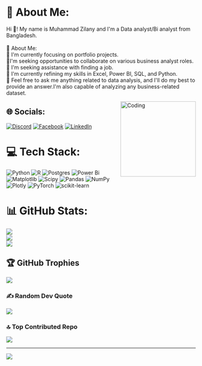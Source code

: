 # 💫 About Me:
Hi 👋! My name is Muhammad Zilany and I'm a Data analyst/Bi analyst from Bangladesh.<br><br>💫 About Me:<br>🔭 I'm currently focusing on portfolio projects.<br>👯I'm seeking opportunities to collaborate on various business analyst roles.<br>🤝 I'm seeking assistance with finding a job.<br>🌱 I'm currently refining my skills in Excel, Power BI, SQL, and Python.<br>💬 Feel free to ask me anything related to data analysis, and I'll do my best to provide an answer.I'm also capable of analyzing any business-related dataset.

<img align="right" alt="Coding" width="200" src="https://cdn.dribbble.com/users/239755/screenshots/3019824/media/39359a17c831677ed85fd3df1cc8c38e.gif" style="float:right; margin-left:20px;">



## 🌐 Socials:
[![Discord](https://img.shields.io/badge/Discord-%237289DA.svg?logo=discord&logoColor=white)](https://discord.gg/475919572944289803) [![Facebook](https://img.shields.io/badge/Facebook-%231877F2.svg?logo=Facebook&logoColor=white)](https://facebook.com//zilany.zil/) [![LinkedIn](https://img.shields.io/badge/LinkedIn-%230077B5.svg?logo=linkedin&logoColor=white)](https://linkedin.com/in//muhammad-zilany-860973301/) 

# 💻 Tech Stack:
![Python](https://img.shields.io/badge/python-3670A0?style=for-the-badge&logo=python&logoColor=ffdd54) ![R](https://img.shields.io/badge/r-%23276DC3.svg?style=for-the-badge&logo=r&logoColor=white) ![Postgres](https://img.shields.io/badge/postgres-%23316192.svg?style=for-the-badge&logo=postgresql&logoColor=white) ![Power Bi](https://img.shields.io/badge/power_bi-F2C811?style=for-the-badge&logo=powerbi&logoColor=black) ![Matplotlib](https://img.shields.io/badge/Matplotlib-%23ffffff.svg?style=for-the-badge&logo=Matplotlib&logoColor=black) ![Scipy](https://img.shields.io/badge/SciPy-%230C55A5.svg?style=for-the-badge&logo=scipy&logoColor=%white) ![Pandas](https://img.shields.io/badge/pandas-%23150458.svg?style=for-the-badge&logo=pandas&logoColor=white) ![NumPy](https://img.shields.io/badge/numpy-%23013243.svg?style=for-the-badge&logo=numpy&logoColor=white) ![Plotly](https://img.shields.io/badge/Plotly-%233F4F75.svg?style=for-the-badge&logo=plotly&logoColor=white) ![PyTorch](https://img.shields.io/badge/PyTorch-%23EE4C2C.svg?style=for-the-badge&logo=PyTorch&logoColor=white) ![scikit-learn](https://img.shields.io/badge/scikit--learn-%23F7931E.svg?style=for-the-badge&logo=scikit-learn&logoColor=white)
# 📊 GitHub Stats:
![](https://github-readme-stats.vercel.app/api?username=Cloud7Ez&theme=tokyonight&hide_border=false&include_all_commits=true&count_private=true)<br/>
![](https://github-readme-streak-stats.herokuapp.com/?user=Cloud7Ez&theme=tokyonight&hide_border=false)<br/>
![](https://github-readme-stats.vercel.app/api/top-langs/?username=Cloud7Ez&theme=tokyonight&hide_border=false&include_all_commits=true&count_private=true&layout=compact)

## 🏆 GitHub Trophies
![](https://github-profile-trophy.vercel.app/?username=Cloud7Ez&theme=radical&no-frame=false&no-bg=false&margin-w=4)

### ✍️ Random Dev Quote
![](https://quotes-github-readme.vercel.app/api?type=horizontal&theme=radical)

### 🔝 Top Contributed Repo
![](https://github-contributor-stats.vercel.app/api?username=Cloud7Ez&limit=5&theme=dark&combine_all_yearly_contributions=true)

---
[![](https://visitcount.itsvg.in/api?id=Cloud7Ez&icon=6&color=0)](https://visitcount.itsvg.in)

